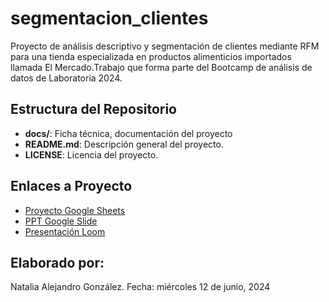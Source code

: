 # segmentacion_clientes
Proyecto de análisis descriptivo y segmentación de clientes mediante RFM para una tienda especializada en productos alimenticios importados llamada El Mercado.Trabajo que forma parte del Bootcamp de análisis de datos de Laboratoria 2024.

## Estructura del Repositorio

- **docs/**: Ficha técnica, documentación del proyecto
- **README.md**: Descripción general del proyecto.
- **LICENSE**: Licencia del proyecto.

## Enlaces a Proyecto

- [Proyecto Google Sheets](https://lc.cx/xxja2Z)
- [PPT Google Slide](https://docs.google.com/presentation/d/11uwqwvLeh0oNWC51xR4KPlPzvyX3vHbADshpY_ZQ5K0/edit?usp=sharing)
- [Presentación Loom](https://www.loom.com/share/ab7356ea19a647c58e685c25af266426?sid=922f6dec-d054-4ba1-ab46-6ac7e27fc1db)

## Elaborado por: 
Natalia Alejandro González.
Fecha: miércoles 12 de junio, 2024 
